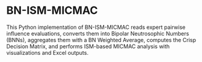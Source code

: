 # BN-ISM-MICMAC
This Python implementation of BN-ISM-MICMAC reads expert pairwise influence evaluations, converts them into Bipolar Neutrosophic Numbers (BNNs), aggregates them with a BN Weighted Average, computes the Crisp Decision Matrix, and performs ISM-based MICMAC analysis with visualizations and Excel outputs.
